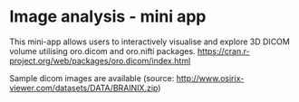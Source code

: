# Image analysis - mini app

This mini-app allows users to interactively visualise and explore 3D DICOM volume utilising oro.dicom and oro.nifti packages. https://cran.r-project.org/web/packages/oro.dicom/index.html

Sample dicom images are available (source: http://www.osirix-viewer.com/datasets/DATA/BRAINIX.zip)